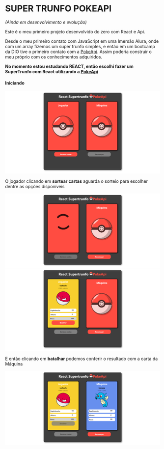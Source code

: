 # SUPER TRUNFO POKEAPI
*(Ainda em desenvolvimento e evolução)*

Este é o meu primeiro projeto desenvolvido do zero com React e Api.

Desde o meu primeiro contato com JavaScript em uma Imersão Alura, onde com um array fizemos um super trunfo simples, e então em um bootcamp da DIO tive o primeiro contato com a [PokeApi](https://pokeapi.co/). Assim poderia construir o meu próprio com os conhecimentos adquiridos.

**No momento estou estudando REACT, então escolhi fazer um SuperTrunfo com React utilizando a [PokeApi](https://pokeapi.co/)**

#### Iniciando

![Tela Inicial](./public/initial.png "Imagem inicial de cartas")

O jogador clicando em **sortear cartas** aguarda o sorteio para escolher dentre as opções disponíveis

![Loading](./public/loading.png "Loading de sorteio")
![Sorteio](./public/player-sorted.png "Escolha de jogador")

E então clicando em **batalhar** podemos conferir o resultado com a carta da Máquina

![Batalha](./public/battle.png "Imagem de cartas")


<!---
https://pokeapi.co/api/v2/pokemon/{id or name}/

https://pokeapi.co/api/v2/pokemon/
-->
